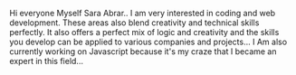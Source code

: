 Hi everyone Myself Sara Abrar..
I am very interested in coding and web development.
These areas also blend creativity and technical skills perfectly. 
It also offers a perfect mix of logic and creativity and the skills you develop can be applied to various companies and projects... 
I Am also currently working on Javascript because it's my craze that I became an expert in this field...
